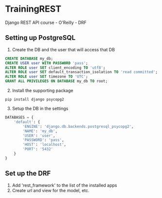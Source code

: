 # TrainingREST
Django REST API course - O'Reilly - DRF


## Setting up PostgreSQL

1. Create the DB and the user that will access that DB

```sql
CREATE DATABASE my_db;
CREATE USER user WITH PASSWORD 'pass';
ALTER ROLE user SET client_encoding TO 'utf8';
ALTER ROLE user SET default_transaction_isolation TO 'read committed';
ALTER ROLE user SET timezone TO 'UTC';
GRANT ALL PRIVILEGES ON DATABASE my_db TO root;
```

2. Install the supporting package

```shell
pip install django psycopg2
```

3. Setup the DB in the settings

```python
DATABASES = {
    'default': {
        'ENGINE': 'django.db.backends.postgresql_psycopg2',
        'NAME': 'my_db',
        'USER': 'user',
        'PASSWORD': 'pass',
        'HOST': 'localhost',
        'PORT': '5432'
    }
}
```

## Set up the DRF

1. Add 'rest_framework' to the list of the installed apps
2. Create url and view for the model, etc.